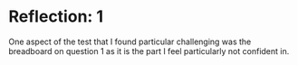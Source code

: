 # Reflection: 1
One aspect of the test that I found particular challenging was the breadboard on question 1 as it is the part I feel particularly not confident in.
